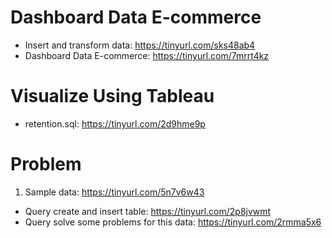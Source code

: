 # Dashboard Data E-commerce
- Insert and transform data: https://tinyurl.com/sks48ab4
- Dashboard Data E-commerce: https://tinyurl.com/7mrrt4kz
# Visualize Using Tableau
- retention.sql: https://tinyurl.com/2d9hme9p
# Problem
1. Sample data: https://tinyurl.com/5n7v6w43
- Query create and insert table: https://tinyurl.com/2p8jvwmt
- Query solve some problems for this data: https://tinyurl.com/2rmma5x6
